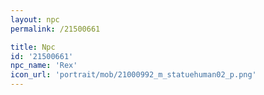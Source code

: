 ```yaml
---
layout: npc
permalink: /21500661

title: Npc
id: '21500661'
npc_name: 'Rex'
icon_url: 'portrait/mob/21000992_m_statuehuman02_p.png'
---
```


